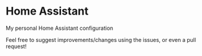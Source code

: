 # Home Assistant
My personal Home Assistant configuration

Feel free to suggest improvements/changes using the issues, or even a pull request!
